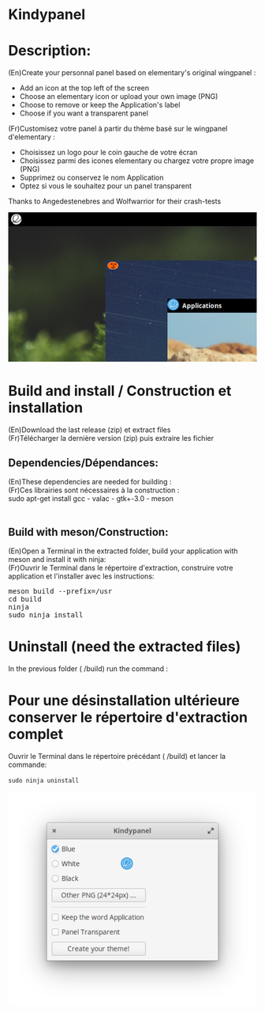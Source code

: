 # Kindypanel
<h1>Description:</h1>
(En)Create your personnal panel based on elementary's original wingpanel : <br/>
<ul>
<li>Add an icon at the top left of the screen</li>
<li>Choose an elementary icon or upload your own image (PNG)</li>
<li>Choose to remove or keep the Application's label</li> 
<li>Choose if you want a transparent panel</li>
</ul>

(Fr)Customisez votre panel à partir du thème basé sur le wingpanel d'elementary : <br/>
<ul>
<li>Choisissez un logo pour le coin gauche de votre écran</li>
<li>Choisissez parmi des icones elementary ou chargez votre propre image (PNG)</li>
<li>Supprimez ou conservez le nom Application</li> 
<li>Optez si vous le souhaitez pour un panel transparent</li>
</ul>

Thanks to Angedestenebres and Wolfwarrior for their crash-tests <br/>

<p align="center"><img src="screenshot.png"/> </p>

<h1>Build and install / Construction et installation</h1>

(En)Download the last release (zip) et extract files<br/>
(Fr)Télécharger la dernière version (zip) puis extraire les fichier<br/>

<h2>Dependencies/Dépendances:</h2>
(En)These dependencies are needed for building : <br/>
(Fr)Ces librairies sont nécessaires à la construction : <br/>
sudo apt-get install gcc - valac - gtk+-3.0 - meson <br/><br/>

<h2>Build with meson/Construction:</h2>

(En)Open a Terminal in the extracted folder, build your application with meson and install it with ninja:<br/>
(Fr)Ouvrir le Terminal dans le répertoire d'extraction, construire votre application et l'installer avec les instructions:<br/>

<pre>meson build --prefix=/usr
cd build
ninja
sudo ninja install
</pre>

<h1>Uninstall (need the extracted files)</h1>
In the previous folder ( /build) run the command :<br/>

<h1>Pour une désinstallation ultérieure conserver le répertoire d'extraction complet</h1>
Ouvrir le Terminal dans le répertoire précédant ( /build) et lancer la commande:<br/>

<code>sudo ninja uninstall</code>

<p align="center"><img src="screenshot_en.png"/> </p>
